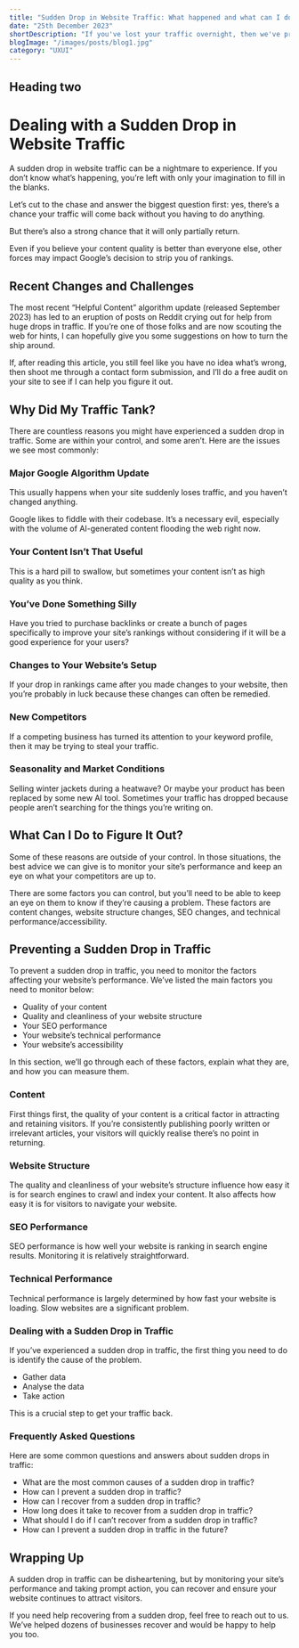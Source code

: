 ```yaml
---
title: "Sudden Drop in Website Traffic: What happened and what can I do?"
date: "25th December 2023"
shortDescription: "If you've lost your traffic overnight, then we've prepared the most common sense guide to fix the issue."
blogImage: "/images/posts/blog1.jpg"
category: "UXUI"
---
```


## Heading two

# Dealing with a Sudden Drop in Website Traffic

A sudden drop in website traffic can be a nightmare to experience. If you don’t know what’s happening, you’re left with only your imagination to fill in the blanks.

Let’s cut to the chase and answer the biggest question first: yes, there’s a chance your traffic will come back without you having to do anything.

But there’s also a strong chance that it will only partially return.

Even if you believe your content quality is better than everyone else, other forces may impact Google’s decision to strip you of rankings.

## Recent Changes and Challenges

The most recent “Helpful Content” algorithm update (released September 2023) has led to an eruption of posts on Reddit crying out for help from huge drops in traffic. If you’re one of those folks and are now scouting the web for hints, I can hopefully give you some suggestions on how to turn the ship around.

If, after reading this article, you still feel like you have no idea what’s wrong, then shoot me through a contact form submission, and I’ll do a free audit on your site to see if I can help you figure it out.

## Why Did My Traffic Tank?

There are countless reasons you might have experienced a sudden drop in traffic. Some are within your control, and some aren’t. Here are the issues we see most commonly:

### Major Google Algorithm Update

This usually happens when your site suddenly loses traffic, and you haven’t changed anything.

Google likes to fiddle with their codebase. It’s a necessary evil, especially with the volume of AI-generated content flooding the web right now.

### Your Content Isn’t That Useful

This is a hard pill to swallow, but sometimes your content isn’t as high quality as you think.

### You’ve Done Something Silly

Have you tried to purchase backlinks or create a bunch of pages specifically to improve your site’s rankings without considering if it will be a good experience for your users?

### Changes to Your Website’s Setup

If your drop in rankings came after you made changes to your website, then you’re probably in luck because these changes can often be remedied.

### New Competitors

If a competing business has turned its attention to your keyword profile, then it may be trying to steal your traffic.

### Seasonality and Market Conditions

Selling winter jackets during a heatwave? Or maybe your product has been replaced by some new AI tool. Sometimes your traffic has dropped because people aren’t searching for the things you’re writing on.

## What Can I Do to Figure It Out?

Some of these reasons are outside of your control. In those situations, the best advice we can give is to monitor your site’s performance and keep an eye on what your competitors are up to.

There are some factors you can control, but you’ll need to be able to keep an eye on them to know if they’re causing a problem. These factors are content changes, website structure changes, SEO changes, and technical performance/accessibility.

## Preventing a Sudden Drop in Traffic

To prevent a sudden drop in traffic, you need to monitor the factors affecting your website’s performance. We’ve listed the main factors you need to monitor below:

- Quality of your content
- Quality and cleanliness of your website structure
- Your SEO performance
- Your website’s technical performance
- Your website’s accessibility

In this section, we’ll go through each of these factors, explain what they are, and how you can measure them.

### Content

First things first, the quality of your content is a critical factor in attracting and retaining visitors. If you’re consistently publishing poorly written or irrelevant articles, your visitors will quickly realise there’s no point in returning.

### Website Structure

The quality and cleanliness of your website’s structure influence how easy it is for search engines to crawl and index your content. It also affects how easy it is for visitors to navigate your website.

### SEO Performance

SEO performance is how well your website is ranking in search engine results. Monitoring it is relatively straightforward.

### Technical Performance

Technical performance is largely determined by how fast your website is loading. Slow websites are a significant problem.

### Dealing with a Sudden Drop in Traffic

If you’ve experienced a sudden drop in traffic, the first thing you need to do is identify the cause of the problem.

- Gather data
- Analyse the data
- Take action

This is a crucial step to get your traffic back.

### Frequently Asked Questions

Here are some common questions and answers about sudden drops in traffic:

- What are the most common causes of a sudden drop in traffic?
- How can I prevent a sudden drop in traffic?
- How can I recover from a sudden drop in traffic?
- How long does it take to recover from a sudden drop in traffic?
- What should I do if I can’t recover from a sudden drop in traffic?
- How can I prevent a sudden drop in traffic in the future?

## Wrapping Up

A sudden drop in traffic can be disheartening, but by monitoring your site’s performance and taking prompt action, you can recover and ensure your website continues to attract visitors.

If you need help recovering from a sudden drop, feel free to reach out to us. We’ve helped dozens of businesses recover and would be happy to help you too.
